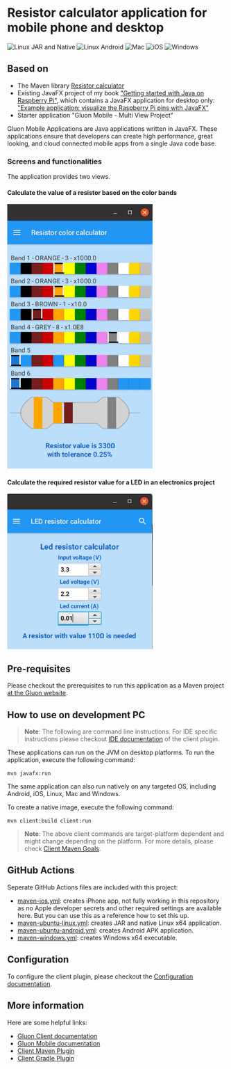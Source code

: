 # Resistor calculator application for mobile phone and desktop

![Linux JAR and Native](https://github.com/FDelporte/ResistorCalculatorApp/workflows/Linux%20JAR%20and%20Native/badge.svg)
![Linux Android](https://github.com/FDelporte/ResistorCalculatorApp/workflows/Linux%20Android/badge.svg)
![Mac](https://github.com/FDelporte/ResistorCalculatorApp/workflows/Mac/badge.svg)
![iOS](https://github.com/FDelporte/ResistorCalculatorApp/workflows/iOS/badge.svg)
![Windows](https://github.com/FDelporte/ResistorCalculatorApp/workflows/Windows/badge.svg)

## Based on

* The Maven library [Resistor calculator](https://github.com/FDelporte/ResistorCalculator)
* Existing JavaFX project of my book ["Getting started with Java on Raspberry Pi"](https://webtechie.be/books/), 
which contains a JavaFX application for desktop only: ["Example application: visualize the Raspberry Pi pins with JavaFX"](https://github.com/FDelporte/JavaOnRaspberryPi/tree/master/Chapter_02_Tools/javafx-resistors)
* Starter application "Gluon Mobile - Multi View Project"
 
Gluon Mobile Applications are Java applications written in JavaFX. These applications ensure that developers can create high performance, great looking, and cloud connected mobile apps from a single Java code base.

### Screens and functionalities

The application provides two views.

#### Calculate the value of a resistor based on the color bands

![Resistor color bands screen](screenshots/color-bands.png)

#### Calculate the required resistor value for a LED in an electronics project

![LED resistor value screen](screenshots/led-resistor.png)

## Pre-requisites

Please checkout the prerequisites to run this application as a Maven project [at the Gluon website](https://github.com/gluonhq/client-maven-plugin#requirements).

## How to use on development PC

> **Note**: The following are command line instructions. For IDE specific instructions please checkout
[IDE documentation](https://docs.gluonhq.com/client/#_ide) of the client plugin.

These applications can run on the JVM on desktop platforms. To run the application, execute the following command:

```
mvn javafx:run
```

The same application can also run natively on any targeted OS, including Android, iOS, Linux, Mac and Windows.

To create a native image, execute the following command:

```
mvn client:build client:run
```

> **Note**: The above client commands are target-platform dependent and might change depending on the platform.
For more details, please check
[Client Maven Goals](https://github.com/gluonhq/client-maven-plugin#2-goals).

## GitHub Actions

Seperate GitHub Actions files are included with this project:

* [maven-ios.yml](.github/workflows/maven-ios.yml): creates iPhone app, not fully working in this repository as no 
Apple developer secrets and other required settings are available here. But you can use this as a reference how to set this up.
* [maven-ubuntu-linux.yml](.github/workflows/maven-ubuntu-linux.yml): creates JAR and native Linux x64 application.
* [maven-ubuntu-android.yml](.github/workflows/maven-ubuntu-android.yml): creates Android APK application.
* [maven-windows.yml](.github/workflows/maven-windows.yml): creates Windows x64 executable.

## Configuration

To configure the client plugin, please checkout the [Configuration documentation](https://docs.gluonhq.com/client/#_configuration).

## More information

Here are some helpful links:

* [Gluon Client documentation](https://docs.gluonhq.com/client)
* [Gluon Mobile documentation](https://docs.gluonhq.com/mobile)
* [Client Maven Plugin](https://github.com/gluonhq/client-maven-plugin)
* [Client Gradle Plugin](https://github.com/gluonhq/client-gradle-plugin)

